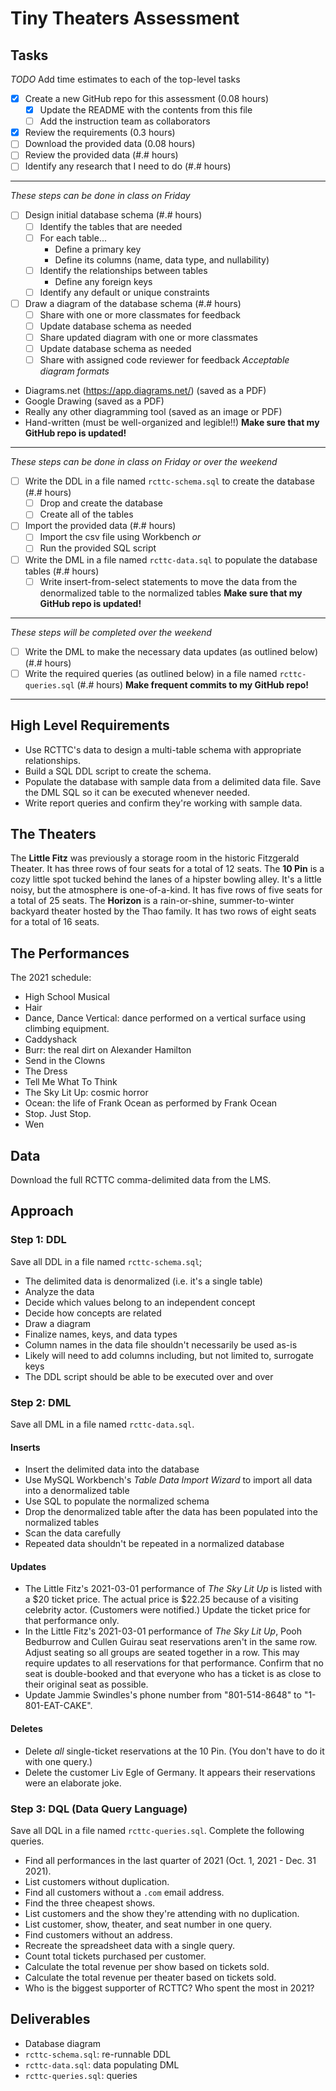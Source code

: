 
# Tiny Theaters Assessment
## Tasks
_TODO_ Add time estimates to each of the top-level tasks
* [x] Create a new GitHub repo for this assessment (0.08 hours)
  * [x] Update the README with the contents from this file
  * [ ] Add the instruction team as collaborators
* [x] Review the requirements (0.3 hours)
* [ ] Download the provided data (0.08 hours)
* [ ] Review the provided data (#.# hours)
* [ ] Identify any research that I need to do (#.# hours)
---
_These steps can be done in class on Friday_
* [ ] Design initial database schema (#.# hours)
  * [ ] Identify the tables that are needed
  * [ ] For each table...
    * Define a primary key
    * Define its columns (name, data type, and nullability)
  * [ ] Identify the relationships between tables
    * Define any foreign keys
  * [ ] Identify any default or unique constraints
* [ ] Draw a diagram of the database schema (#.# hours)
  * [ ] Share with one or more classmates for feedback
  * [ ] Update database schema as needed
  * [ ] Share updated diagram with one or more classmates
  * [ ] Update database schema as needed
  * [ ] Share with assigned code reviewer for feedback
_Acceptable diagram formats_
* Diagrams.net (https://app.diagrams.net/) (saved as a PDF)
* Google Drawing (saved as a PDF)
* Really any other diagramming tool (saved as an image or PDF)
* Hand-written (must be well-organized and legible!!)
**Make sure that my GitHub repo is updated!**
---
_These steps can be done in class on Friday or over the weekend_
* [ ] Write the DDL in a file named `rcttc-schema.sql` to create the database (#.# hours)
  * [ ] Drop and create the database
  * [ ] Create all of the tables
* [ ] Import the provided data (#.# hours)
  * [ ] Import the csv file using Workbench _or_
  * [ ] Run the provided SQL script
* [ ] Write the DML in a file named `rcttc-data.sql` to populate the database tables (#.# hours)
  * [ ] Write insert-from-select statements to move the data from the denormalized table to the normalized tables
**Make sure that my GitHub repo is updated!**
---
_These steps will be completed over the weekend_
* [ ] Write the DML to make the necessary data updates (as outlined below) (#.# hours)
* [ ] Write the required queries (as outlined below) in a file named `rcttc-queries.sql` (#.# hours)
**Make frequent commits to my GitHub repo!**
---
## High Level Requirements
- Use RCTTC's data to design a multi-table schema with appropriate relationships.
- Build a SQL DDL script to create the schema.
- Populate the database with sample data from a delimited data file. Save the DML SQL so it can be executed whenever needed.
- Write report queries and confirm they're working with sample data.
## The Theaters
The **Little Fitz** was previously a storage room in the historic Fitzgerald Theater. It has three rows of four seats for a total of 12 seats.
The **10 Pin** is a cozy little spot tucked behind the lanes of a hipster bowling alley. It's a little noisy, but the atmosphere is one-of-a-kind. It has five rows of five seats for a total of 25 seats.
The **Horizon** is a rain-or-shine, summer-to-winter backyard theater hosted by the Thao family. It has two rows of eight seats for a total of 16 seats.
## The Performances
The 2021 schedule:
- High School Musical
- Hair
- Dance, Dance Vertical: dance performed on a vertical surface using climbing equipment.
- Caddyshack
- Burr: the real dirt on Alexander Hamilton
- Send in the Clowns
- The Dress
- Tell Me What To Think
- The Sky Lit Up: cosmic horror
- Ocean: the life of Frank Ocean as performed by Frank Ocean
- Stop. Just Stop.
- Wen
## Data
Download the full RCTTC comma-delimited data from the LMS.
## Approach
### Step 1: DDL
Save all DDL in a file named `rcttc-schema.sql`;
* The delimited data is denormalized (i.e. it's a single table)
* Analyze the data
* Decide which values belong to an independent concept
* Decide how concepts are related
* Draw a diagram
* Finalize names, keys, and data types
* Column names in the data file shouldn't necessarily be used as-is
* Likely will need to add columns including, but not limited to, surrogate keys
* The DDL script should be able to be executed over and over
### Step 2: DML
Save all DML in a file named `rcttc-data.sql`.
#### Inserts
* Insert the delimited data into the database
* Use MySQL Workbench's *Table Data Import Wizard* to import all data into a denormalized table
* Use SQL to populate the normalized schema
* Drop the denormalized table after the data has been populated into the normalized tables
* Scan the data carefully
* Repeated data shouldn't be repeated in a normalized database
#### Updates
- The Little Fitz's 2021-03-01 performance of *The Sky Lit Up* is listed with a $20 ticket price. The actual price is $22.25 because of a visiting celebrity actor. (Customers were notified.) Update the ticket price for that performance only.
- In the Little Fitz's 2021-03-01 performance of *The Sky Lit Up*, Pooh Bedburrow and Cullen Guirau seat reservations aren't in the same row. Adjust seating so all groups are seated together in a row. This may require updates to all reservations for that performance. Confirm that no seat is double-booked and that everyone who has a ticket is as close to their original seat as possible.
- Update Jammie Swindles's phone number from "801-514-8648" to "1-801-EAT-CAKE".
#### Deletes
- Delete *all* single-ticket reservations at the 10 Pin. (You don't have to do it with one query.)
- Delete the customer Liv Egle of Germany. It appears their reservations were an elaborate joke.
### Step 3: DQL (Data Query Language)
Save all DQL in a file named `rcttc-queries.sql`.
Complete the following queries.
- Find all performances in the last quarter of 2021 (Oct. 1, 2021 - Dec. 31 2021).
- List customers without duplication.
- Find all customers without a `.com` email address.
- Find the three cheapest shows.
- List customers and the show they're attending with no duplication.
- List customer, show, theater, and seat number in one query.
- Find customers without an address.
- Recreate the spreadsheet data with a single query.
- Count total tickets purchased per customer.
- Calculate the total revenue per show based on tickets sold.
- Calculate the total revenue per theater based on tickets sold.
- Who is the biggest supporter of RCTTC? Who spent the most in 2021?
## Deliverables
- Database diagram
- `rcttc-schema.sql`: re-runnable DDL
- `rcttc-data.sql`: data populating DML
- `rcttc-queries.sql`: queries
